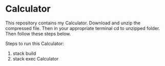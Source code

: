 # Calculator
This repository contains my Calculator. Download and unzip the compressed file. Then in your appropriate terminal cd to unzipped folder.
Then follow these steps below.

Steps to run this Calculator:
1. stack build
2. stack exec Calculator
